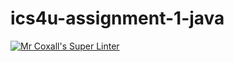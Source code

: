 # ics4u-assignment-1-java

[![Mr Coxall's Super Linter](https://github.com/JacksonNaufal/ics4u-Assignment-1-java/workflows/Mr%20Coxall's%20Super%20Linter/badge.svg)](https://github.com/JacksonNaufal/ics4u-Assignment-1-java/actions/)
